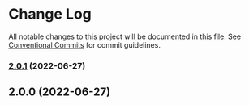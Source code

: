 # Change Log

All notable changes to this project will be documented in this file. See [Conventional Commits](https://conventionalcommits.org) for commit guidelines.

### [2.0.1](https://github.com/vuepress-plugins/vuepress-simple-plugins/compare/v2.0.0...v2.0.1) (2022-06-27)

## 2.0.0 (2022-06-27)
